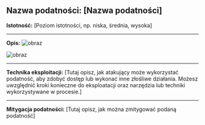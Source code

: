 ## Nazwa podatności: [Nazwa podatności]

**Istotność:** [Poziom istotności, np. niska, średnia, wysoka]

---

**Opis:**
![obraz](https://github.com/GrzechuG/PWR-CBE-BAW-mutillidae-2024/assets/93217316/9662e0cc-70e6-451a-857f-034fdf58150d)

![obraz](https://github.com/GrzechuG/PWR-CBE-BAW-mutillidae-2024/assets/93217316/462bb30a-64ed-4379-bb94-d3f3c5da24d2)

---

**Technika eksploitacji:**
[Tutaj opisz, jak atakujący może wykorzystać podatność, aby zdobyć dostęp lub wykonać inne złośliwe działania. Możesz uwzględnić kroki konieczne do eksploatacji oraz narzędzia lub techniki wykorzystywane w procesie.]

---

**Mitygacja podatności:**
[Tutaj opisz, jak można zmitygować podaną podatność]




